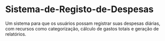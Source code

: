 ﻿# Sistema-de-Registo-de-Despesas

Um sistema para que os usuários possam registrar suas despesas diárias,
com recursos como categorização, cálculo de gastos totais e geração de relatórios.
